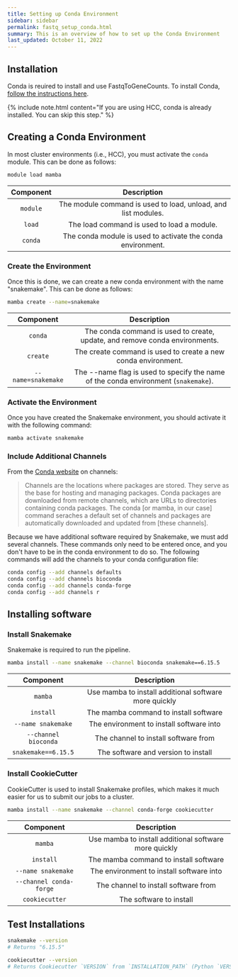```yaml
---
title: Setting up Conda Environment
sidebar: sidebar
permalink: fastq_setup_conda.html
summary: This is an overview of how to set up the Conda Environment
last_updated: October 11, 2022
---
```


## Installation
Conda is reuired to install and use FastqToGeneCounts. To install Conda, [follow the instructions here](https://docs.conda.io/projects/conda/en/latest/user-guide/install/).

{% include note.html content="If you are using HCC, conda is already installed. You can skip this step." %}

## Creating a Conda Environment
In most cluster environments (i.e., HCC), you must activate the `conda` module. This can be done as follows:
```bash
module load mamba
```

| Component |                          Description                          | 
|:---------:|:-------------------------------------------------------------:|
| `module`  | The module command is used to load, unload, and list modules. |
|  `load`   |          The load command is used to load a module.           |
|  `conda`  |  The conda module is used to activate the conda environment.  |

### Create the Environment
Once this is done, we can create a new conda environment with the name "snakemake". This can be done as follows:
```bash
mamba create --name=snakemake
```

|     Component      |                                     Description                                     |
|:------------------:|:-----------------------------------------------------------------------------------:|
|      `conda`       |     The conda command is used to create, update, and remove conda environments.     |
|      `create`      |            The create command is used to create a new conda environment.            |
| `--name=snakemake` | The --name flag is used to specify the name of the conda environment (`snakemake`). |

### Activate the Environment
Once you have created the Snakemake environment, you should activate it with the following command:
```bash
mamba activate snakemake
```


### Include Additional Channels
From the [Conda website](https://conda.io/projects/conda/en/latest/user-guide/tasks/manage-channels.html) on channels:

> Channels are the locations where packages are stored. They serve as the base for hosting and managing packages. Conda packages are downloaded from remote channels, which are URLs to directories containing conda packages. The conda [or mamba, in our case] command seraches a default set of channels and packages are automatically downloaded and updated from [these channels]. 

Because we have additional software required by Snakemake, we must add several channels. These commands only need to be entered once, and you don't have to be in the conda environment to do so. The following commands will add the channels to your conda configuration file:
```bash
conda config --add channels defaults
conda config --add channels bioconda
conda config --add channels conda-forge
conda config --add channels r
```


## Installing software
### Install Snakemake
Snakemake is required to run the pipeline.
```bash
mamba install --name snakemake --channel bioconda snakemake==6.15.5
```

|      Component       |                      Description                      |
|:--------------------:|:-----------------------------------------------------:|
|       `mamba`        | Use mamba to install additional software more quickly |
|      `install`       |         The mamba command to install software         |
|  `--name snakemake`  |       The environment to install software into        |
| `--channel bioconda` |         The channel to install software from          |
| `snakemake==6.15.5`  |          The software and version to install          |

### Install CookieCutter
CookieCutter is used to install Snakemake profiles, which makes it much easier for us to submit our jobs to a cluster.
```bash
mamba install --name snakemake --channel conda-forge cookiecutter
```

|        Component        |                      Description                      |
|:-----------------------:|:-----------------------------------------------------:|
|         `mamba`         | Use mamba to install additional software more quickly |
|        `install`        |         The mamba command to install software         |
|   `--name snakemake`    |       The environment to install software into        |
| `--channel conda-forge` |         The channel to install software from          |
|     `cookiecutter`      |                The software to install                |

## Test Installations
```bash
snakemake --version
# Returns "6.15.5"

cookiecutter --version
# Returns Cookiecutter `VERSION` from `INSTALLATION_PATH` (Python `VERSION`)
```
